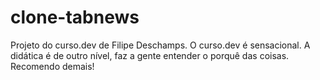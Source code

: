 # clone-tabnews
Projeto do curso.dev de Filipe Deschamps.
O curso.dev é sensacional. A didática é de outro nível, faz a gente entender o porquê das coisas. Recomendo demais!
